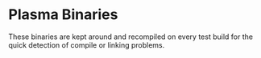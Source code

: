 # Plasma Binaries

These binaries are kept around and recompiled on every test build
for the quick detection of compile or linking problems.
